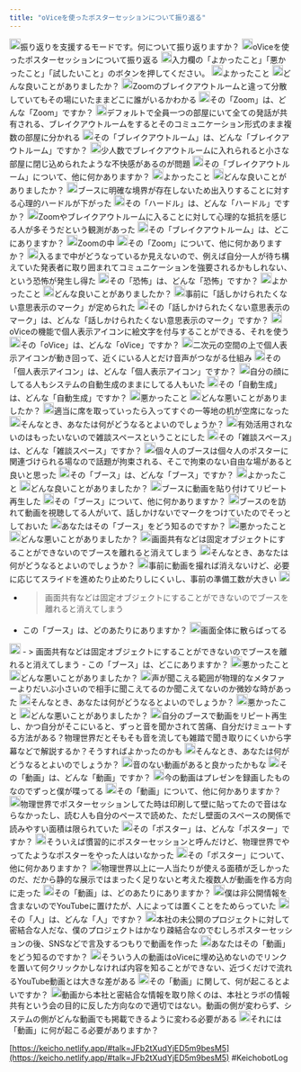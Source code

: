 ```yaml
---
title: "oViceを使ったポスターセッションについて振り返る"
---
```



<img src='https://scrapbox.io/api/pages/nishio/kei/icon' alt='/nishio/kei.icon' height="19.5"/>振り返りを支援するモードです。何について振り返りますか？
<img src='https://scrapbox.io/api/pages/nishio/human/icon' alt='/nishio/human.icon' height="19.5"/>oViceを使ったポスターセッションについて振り返る
<img src='https://scrapbox.io/api/pages/nishio/kei/icon' alt='/nishio/kei.icon' height="19.5"/>入力欄の「よかったこと」「悪かったこと」「試したいこと」のボタンを押してください。
<img src='https://scrapbox.io/api/pages/nishio/human/icon' alt='/nishio/human.icon' height="19.5"/>よかったこと
<img src='https://scrapbox.io/api/pages/nishio/kei/icon' alt='/nishio/kei.icon' height="19.5"/>どんな良いことがありましたか？
<img src='https://scrapbox.io/api/pages/nishio/human/icon' alt='/nishio/human.icon' height="19.5"/>Zoomのブレイクアウトルームと違って分散していてもその場にいたままどこに誰がいるかわかる
<img src='https://scrapbox.io/api/pages/nishio/kei/icon' alt='/nishio/kei.icon' height="19.5"/>その「Zoom」は、どんな「Zoom」ですか？
<img src='https://scrapbox.io/api/pages/nishio/human/icon' alt='/nishio/human.icon' height="19.5"/>デフォルトで全員一つの部屋にいて全ての発話が共有される、ブレイクアウトルームをするとそのコミュニケーション形式のまま複数の部屋に分かれる
<img src='https://scrapbox.io/api/pages/nishio/kei/icon' alt='/nishio/kei.icon' height="19.5"/>その「ブレイクアウトルーム」は、どんな「ブレイクアウトルーム」ですか？
<img src='https://scrapbox.io/api/pages/nishio/human/icon' alt='/nishio/human.icon' height="19.5"/>少人数でブレイクアウトルームに入れられると小さな部屋に閉じ込められたような不快感があるのが問題
<img src='https://scrapbox.io/api/pages/nishio/kei/icon' alt='/nishio/kei.icon' height="19.5"/>その「ブレイクアウトルーム」について、他に何かありますか？
<img src='https://scrapbox.io/api/pages/nishio/human/icon' alt='/nishio/human.icon' height="19.5"/>よかったこと
<img src='https://scrapbox.io/api/pages/nishio/kei/icon' alt='/nishio/kei.icon' height="19.5"/>どんな良いことがありましたか？
<img src='https://scrapbox.io/api/pages/nishio/human/icon' alt='/nishio/human.icon' height="19.5"/>ブースに明確な境界が存在しないため出入りすることに対する心理的ハードルが下がった
<img src='https://scrapbox.io/api/pages/nishio/kei/icon' alt='/nishio/kei.icon' height="19.5"/>その「ハードル」は、どんな「ハードル」ですか？
<img src='https://scrapbox.io/api/pages/nishio/human/icon' alt='/nishio/human.icon' height="19.5"/>Zoomやブレイクアウトルームに入ることに対して心理的な抵抗を感じる人が多そうだという観測があった
<img src='https://scrapbox.io/api/pages/nishio/kei/icon' alt='/nishio/kei.icon' height="19.5"/>その「ブレイクアウトルーム」は、どこにありますか？
<img src='https://scrapbox.io/api/pages/nishio/human/icon' alt='/nishio/human.icon' height="19.5"/>Zoomの中
<img src='https://scrapbox.io/api/pages/nishio/kei/icon' alt='/nishio/kei.icon' height="19.5"/>その「Zoom」について、他に何かありますか？
<img src='https://scrapbox.io/api/pages/nishio/human/icon' alt='/nishio/human.icon' height="19.5"/>入るまで中がどうなっているか見えないので、例えば自分一人が待ち構えていた発表者に取り囲まれてコミュニケーションを強要されるかもしれない、という恐怖が発生し得た
<img src='https://scrapbox.io/api/pages/nishio/kei/icon' alt='/nishio/kei.icon' height="19.5"/>その「恐怖」は、どんな「恐怖」ですか？
<img src='https://scrapbox.io/api/pages/nishio/human/icon' alt='/nishio/human.icon' height="19.5"/>よかったこと
<img src='https://scrapbox.io/api/pages/nishio/kei/icon' alt='/nishio/kei.icon' height="19.5"/>どんな良いことがありましたか？
<img src='https://scrapbox.io/api/pages/nishio/human/icon' alt='/nishio/human.icon' height="19.5"/>事前に「話しかけられたくない意思表示のマーク」が定められた
<img src='https://scrapbox.io/api/pages/nishio/kei/icon' alt='/nishio/kei.icon' height="19.5"/>その「話しかけられたくない意思表示のマーク」は、どんな「話しかけられたくない意思表示のマーク」ですか？
<img src='https://scrapbox.io/api/pages/nishio/human/icon' alt='/nishio/human.icon' height="19.5"/>oViceの機能で個人表示アイコンに絵文字を付与することができる、それを使う
<img src='https://scrapbox.io/api/pages/nishio/kei/icon' alt='/nishio/kei.icon' height="19.5"/>その「oVice」は、どんな「oVice」ですか？
<img src='https://scrapbox.io/api/pages/nishio/human/icon' alt='/nishio/human.icon' height="19.5"/>二次元の空間の上で個人表示アイコンが動き回って、近くにいる人とだけ音声がつながる仕組み
<img src='https://scrapbox.io/api/pages/nishio/kei/icon' alt='/nishio/kei.icon' height="19.5"/>その「個人表示アイコン」は、どんな「個人表示アイコン」ですか？
<img src='https://scrapbox.io/api/pages/nishio/human/icon' alt='/nishio/human.icon' height="19.5"/>自分の顔にしてる人もシステムの自動生成のままにしてる人もいた
<img src='https://scrapbox.io/api/pages/nishio/kei/icon' alt='/nishio/kei.icon' height="19.5"/>その「自動生成」は、どんな「自動生成」ですか？
<img src='https://scrapbox.io/api/pages/nishio/human/icon' alt='/nishio/human.icon' height="19.5"/>悪かったこと
<img src='https://scrapbox.io/api/pages/nishio/kei/icon' alt='/nishio/kei.icon' height="19.5"/>どんな悪いことがありましたか？
<img src='https://scrapbox.io/api/pages/nishio/human/icon' alt='/nishio/human.icon' height="19.5"/>適当に席を取っていったら入ってすぐの一等地の机が空席になった
<img src='https://scrapbox.io/api/pages/nishio/kei/icon' alt='/nishio/kei.icon' height="19.5"/>そんなとき、あなたは何がどうなるとよいのでしょうか？
<img src='https://scrapbox.io/api/pages/nishio/human/icon' alt='/nishio/human.icon' height="19.5"/>有効活用されないのはもったいないので雑談スペースということにした
<img src='https://scrapbox.io/api/pages/nishio/kei/icon' alt='/nishio/kei.icon' height="19.5"/>その「雑談スペース」は、どんな「雑談スペース」ですか？
<img src='https://scrapbox.io/api/pages/nishio/human/icon' alt='/nishio/human.icon' height="19.5"/>個々人のブースは個々人のポスターに関連づけられる場なので話題が拘束される、そこで拘束のない自由な場があると良いと思った
<img src='https://scrapbox.io/api/pages/nishio/kei/icon' alt='/nishio/kei.icon' height="19.5"/>その「ブース」は、どんな「ブース」ですか？
<img src='https://scrapbox.io/api/pages/nishio/human/icon' alt='/nishio/human.icon' height="19.5"/>よかったこと
<img src='https://scrapbox.io/api/pages/nishio/kei/icon' alt='/nishio/kei.icon' height="19.5"/>どんな良いことがありましたか？
<img src='https://scrapbox.io/api/pages/nishio/human/icon' alt='/nishio/human.icon' height="19.5"/>ブースに動画を貼り付けてリピート再生した
<img src='https://scrapbox.io/api/pages/nishio/kei/icon' alt='/nishio/kei.icon' height="19.5"/>その「ブース」について、他に何かありますか？
<img src='https://scrapbox.io/api/pages/nishio/human/icon' alt='/nishio/human.icon' height="19.5"/>ブースのを訪れて動画を視聴してる人がいて、話しかけないでマークをつけていたのでそっとしておいた
<img src='https://scrapbox.io/api/pages/nishio/kei/icon' alt='/nishio/kei.icon' height="19.5"/>あなたはその「ブース」をどう知るのですか？
<img src='https://scrapbox.io/api/pages/nishio/human/icon' alt='/nishio/human.icon' height="19.5"/>悪かったこと
<img src='https://scrapbox.io/api/pages/nishio/kei/icon' alt='/nishio/kei.icon' height="19.5"/>どんな悪いことがありましたか？
<img src='https://scrapbox.io/api/pages/nishio/human/icon' alt='/nishio/human.icon' height="19.5"/>画面共有などは固定オブジェクトにすることができないのでブースを離れると消えてしまう
<img src='https://scrapbox.io/api/pages/nishio/kei/icon' alt='/nishio/kei.icon' height="19.5"/>そんなとき、あなたは何がどうなるとよいのでしょうか？
<img src='https://scrapbox.io/api/pages/nishio/human/icon' alt='/nishio/human.icon' height="19.5"/>事前に動画を撮れば消えないけど、必要に応じてスライドを進めたり止めたりしにくいし、事前の準備工数が大きい
<img src='https://scrapbox.io/api/pages/nishio/kei/icon' alt='/nishio/kei.icon' height="19.5"/>
- >  画面共有などは固定オブジェクトにすることができないのでブースを離れると消えてしまう
- この「ブース」は、どのあたりにありますか？
<img src='https://scrapbox.io/api/pages/nishio/human/icon' alt='/nishio/human.icon' height="19.5"/>画面全体に散らばってる
<img src='https://scrapbox.io/api/pages/nishio/kei/icon' alt='/nishio/kei.icon' height="19.5"/>
- >  画面共有などは固定オブジェクトにすることができないのでブースを離れると消えてしまう
- この「ブース」は、どこにありますか？
<img src='https://scrapbox.io/api/pages/nishio/human/icon' alt='/nishio/human.icon' height="19.5"/>悪かったこと
<img src='https://scrapbox.io/api/pages/nishio/kei/icon' alt='/nishio/kei.icon' height="19.5"/>どんな悪いことがありましたか？
<img src='https://scrapbox.io/api/pages/nishio/human/icon' alt='/nishio/human.icon' height="19.5"/>声が聞こえる範囲が物理的なメタファーよりだいぶ小さいので相手に聞こえてるのか聞こえてないのか微妙な時があった
<img src='https://scrapbox.io/api/pages/nishio/kei/icon' alt='/nishio/kei.icon' height="19.5"/>そんなとき、あなたは何がどうなるとよいのでしょうか？
<img src='https://scrapbox.io/api/pages/nishio/human/icon' alt='/nishio/human.icon' height="19.5"/>悪かったこと
<img src='https://scrapbox.io/api/pages/nishio/kei/icon' alt='/nishio/kei.icon' height="19.5"/>どんな悪いことがありましたか？
<img src='https://scrapbox.io/api/pages/nishio/human/icon' alt='/nishio/human.icon' height="19.5"/>自分のブースで動画をリピート再生し、かつ自分がそこにいると、ずっと音を聞かされて苦痛、自分だけミュートする方法がある？物理世界だとそもそも音を流しても雑踏で聞き取りにくいから字幕などで解説するか？そうすればよかったのかも
<img src='https://scrapbox.io/api/pages/nishio/kei/icon' alt='/nishio/kei.icon' height="19.5"/>そんなとき、あなたは何がどうなるとよいのでしょうか？
<img src='https://scrapbox.io/api/pages/nishio/human/icon' alt='/nishio/human.icon' height="19.5"/>音のない動画があると良かったかもな
<img src='https://scrapbox.io/api/pages/nishio/kei/icon' alt='/nishio/kei.icon' height="19.5"/>その「動画」は、どんな「動画」ですか？
<img src='https://scrapbox.io/api/pages/nishio/human/icon' alt='/nishio/human.icon' height="19.5"/>今の動画はプレゼンを録画したものなのでずっと僕が喋ってる
<img src='https://scrapbox.io/api/pages/nishio/kei/icon' alt='/nishio/kei.icon' height="19.5"/>その「動画」について、他に何かありますか？
<img src='https://scrapbox.io/api/pages/nishio/human/icon' alt='/nishio/human.icon' height="19.5"/>物理世界でポスターセッションしてた時は印刷して壁に貼ってたので音はならなかったし、読む人も自分のペースで読めた、ただし壁面のスペースの関係で読みやすい面積は限られていた
<img src='https://scrapbox.io/api/pages/nishio/kei/icon' alt='/nishio/kei.icon' height="19.5"/>その「ポスター」は、どんな「ポスター」ですか？
<img src='https://scrapbox.io/api/pages/nishio/human/icon' alt='/nishio/human.icon' height="19.5"/>そういえば慣習的にポスターセッションと呼んだけど、物理世界でやってたようなポスターをやった人はいなかった
<img src='https://scrapbox.io/api/pages/nishio/kei/icon' alt='/nishio/kei.icon' height="19.5"/>その「ポスター」について、他に何かありますか？
<img src='https://scrapbox.io/api/pages/nishio/human/icon' alt='/nishio/human.icon' height="19.5"/>物理世界以上に一人当たりが使える面積が乏しかったのだ、だから静的な展示ではまったく足りないと考えた複数人が動画を作る方向に走った
<img src='https://scrapbox.io/api/pages/nishio/kei/icon' alt='/nishio/kei.icon' height="19.5"/>その「動画」は、どのあたりにありますか？
<img src='https://scrapbox.io/api/pages/nishio/human/icon' alt='/nishio/human.icon' height="19.5"/>僕は非公開情報を含まないのでYouTubeに置けたが、人によっては置くことをためらっていた
<img src='https://scrapbox.io/api/pages/nishio/kei/icon' alt='/nishio/kei.icon' height="19.5"/>その「人」は、どんな「人」ですか？
<img src='https://scrapbox.io/api/pages/nishio/human/icon' alt='/nishio/human.icon' height="19.5"/>本社の未公開のプロジェクトに対して密結合な人だな、僕のプロジェクトはかなり疎結合なのでむしろポスターセッションの後、SNSなどで言及するつもりで動画を作った
<img src='https://scrapbox.io/api/pages/nishio/kei/icon' alt='/nishio/kei.icon' height="19.5"/>あなたはその「動画」をどう知るのですか？
<img src='https://scrapbox.io/api/pages/nishio/human/icon' alt='/nishio/human.icon' height="19.5"/>そういう人の動画はoViceに埋め込めないのでリンクを置いて何クリックかしなければ内容を知ることができない、近づくだけで流れるYouTube動画とは大きな差がある
<img src='https://scrapbox.io/api/pages/nishio/kei/icon' alt='/nishio/kei.icon' height="19.5"/>その「動画」に関して、何が起こるとよいですか？
<img src='https://scrapbox.io/api/pages/nishio/human/icon' alt='/nishio/human.icon' height="19.5"/>動画から本社と密結合な情報を取り除くのは、本社とラボの情報共有という会の目的に反した方向なので適切ではない。動画の側が変わらず、システムの側がどんな動画でも掲載できるように変わる必要がある
<img src='https://scrapbox.io/api/pages/nishio/kei/icon' alt='/nishio/kei.icon' height="19.5"/>それには「動画」に何が起こる必要がありますか？

[https://keicho.netlify.app/#talk=JFb2tXudYjED5m9besM5](https://keicho.netlify.app/#talk=JFb2tXudYjED5m9besM5)
#KeichobotLog